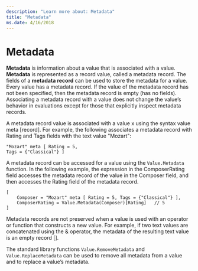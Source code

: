 ```yaml
---
description: "Learn more about: Metadata"
title: "Metadata"
ms.date: 4/16/2018
---
```

# Metadata
**Metadata** is information about a value that is associated with a value. **Metadata** is represented as a record value, called a metadata record. The fields of a **metadata record** can be used to store the metadata for a value. Every value has a metadata record. If the value of the metadata record has not been specified, then the metadata record is empty (has no fields). Associating a metadata record with a value does not change the value’s behavior in evaluations except for those that explicitly inspect metadata records.  
  
A metadata record value is associated with a value x using the syntax value meta [record]. For example, the following associates a metadata record with Rating and Tags fields with the text value "Mozart":  
  
```powerquery-m
"Mozart" meta [ Rating = 5,   
Tags = {"Classical"} ]  
```  
A metadata record can be accessed for a value using the `Value.Metadata` function. In the following example, the expression in the ComposerRating field accesses the metadata record of the value in the Composer field, and then accesses the Rating field of the metadata record.  
  
```powerquery-m
[  
    Composer = "Mozart" meta [ Rating = 5, Tags = {"Classical"} ],  
    ComposerRating = Value.Metadata(Composer)[Rating]   // 5  
]  
```  
Metadata records are not preserved when a value is used with an operator or function that constructs a new value. For example, if two text values are concatenated using the &amp; operator, the metadata of the resulting text value is an empty record [].  
  
The standard library functions `Value.RemoveMetadata` and `Value.ReplaceMetadata` can be used to remove all metadata from a value and to replace a value’s metadata.  
  
